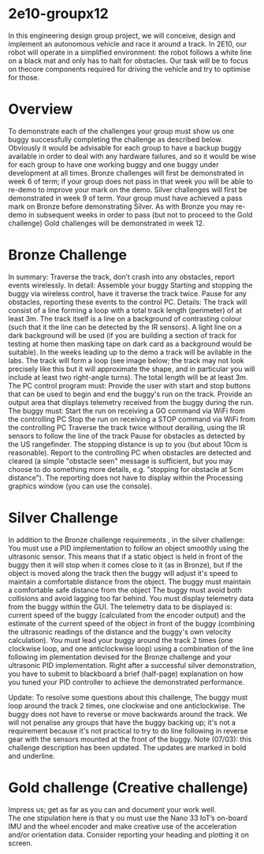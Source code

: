 # 2e10-groupx12
 In this engineering design group project, we will conceive, design and implement an autonomous vehicle and race it around a track.
 In 2E10, our robot will operate in a simplified environment: the robot follows a white line on a black mat and only has to halt for obstacles. Our task will be to focus on thecore components required for driving the vehicle and try to optimise for those.

# Overview
To demonstrate each of the challenges your group must show us one buggy successfully completing the challenge as described below. 
Obviously it would be advisable for each group to have a backup buggy available in order to deal with any hardware failures, and so it would be wise for each group to have one working buggy and one buggy under development at all times.
Bronze challenges will first be demonstrated in week 6 of term; if your group does not pass in that week you will be able to re-demo to improve your mark on the demo. 
Silver challenges will first be demonstrated in week 9 of term. Your group must have achieved a pass mark on Bronze before demonstrating Silver. As with Bronze you may re-demo in subsequent weeks in order to pass (but not to proceed to the Gold challenge)
Gold challenges will be demonstrated in week 12.

# Bronze Challenge
In summary: Traverse the track, don’t crash into any obstacles, report events wirelessly.​
In detail:
Assemble your buggy
Starting and stopping the buggy via wireless control, have it traverse the track twice. Pause for any obstacles, reporting these events to the control PC.
Details:
The track will consist of a line forming a loop with a total track length (perimeter) of at least 3m. 
The track itself is a line on a background of contrasting colour (such that it the line can be detected by the IR sensors). A light line on a dark background will be used (if you are building a section of track for testing at home then masking tape on dark card as a background would be suitable). In the weeks leading up to the demo a track will be avilable in the labs.
The track will form a loop (see image below; the track may not look precisely like this but it will approximate the shape, and in particular you will include at least two right-angle turns). The total length will be at least 3m.
The PC control program must:
Provide the user with start and stop buttons that can be used to begin and end the buggy's run on the track.
Provide an output area that displays telemetry received from the buggy during the run. 
The buggy must:
Start the run on receiving a GO command via WiFi  from the controlling PC
Stop the run on receiving a STOP command via WiFi from the controlling PC
Traverse the track twice without derailing, using the IR sensors to follow the line of the track
Pause for obstacles as detected by the US rangefinder. The stopping distance is up to you (but about 10cm is reasonable).
Report to the controlling PC when obstacles are detected and cleared (a simple "obstacle seen" message is sufficient, but you may choose to do something more details, e.g. "stopping for obstacle at 5cm distance"). The reporting does not have to display within the Processing graphics window (you can use the console).

# Silver Challenge
In addition to the Bronze challenge requirements , in the silver challenge:  
You must use a PID implementation to follow an object smoothly using the ultrasonic sensor.  This means that if a static object is held in front of the buggy then it will stop when it comes close to it (as in Bronze), but if the object is moved along the track then the buggy will adjust it's speed to maintain a comfortable distance from the object.
The buggy must maintain a comfortable safe distance from the object
The buggy must avoid both collisions and avoid lagging too far behind. 
You must display telemetry data from the buggy within the GUI. The telemetry data to be displayed is: current speed of the buggy (calculated from the encoder output) and the estimate of the current speed of the object in front of the buggy (combining the ultrasonic readings of the distance and the buggy's own velocity calculation).
You must lead your buggy around the track 2 times (one clockwise loop, and one anticlockwise loop) using a  combination of the line following im plementation devised for the Bronze challenge and your ultrasonic PID implementation.
Right after a successful silver demonstration, you have to submit to blackboard a brief (half-page) explanation on how you tuned your PID controller to achieve the demonstrated performance.  
 
Update: To resolve some questions about this challenge, The buggy must loop around the track 2 times, one clockwise and one anticlockwise. The buggy does not have to reverse or move backwards around the track. We will not penalise any groups that have the buggy backing up; it's not a requirement because it's not practical to try to do line following in reverse gear with the sensors mounted at the front of the buggy.
Note (07/03): this challenge description has been updated. The updates are marked in bold and underline.

# Gold challenge (Creative challenge)
Impress us; get as far as you can and document your work well.  
The one stipulation here is that y ou must use  the Nano 33 IoT’s on-board  IMU and the wheel encoder and make creative use of the acceleration and/or orientation data.  Consider reporting your heading and plotting it on screen.
